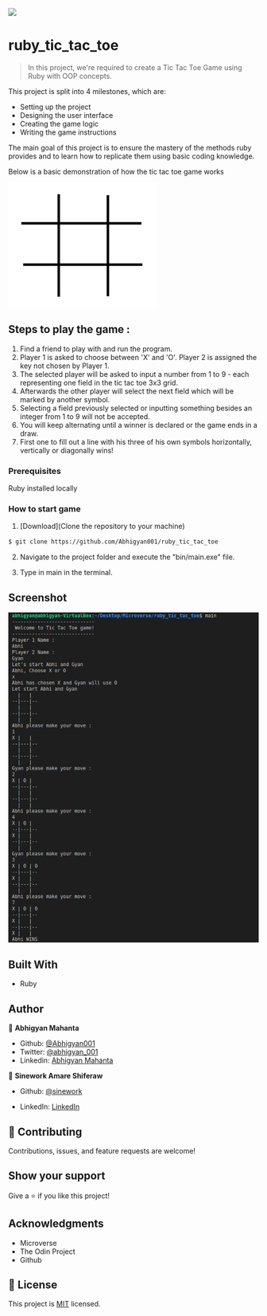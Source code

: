 ![](https://img.shields.io/badge/Microverse-blueviolet)

# ruby_tic_tac_toe

> In this project, we're required to create a Tic Tac Toe Game using Ruby with OOP concepts.

This project is split into 4 milestones, which are:

- Setting up the project
- Designing the user interface
- Creating the game logic
- Writing the game instructions

The main goal of this project is to ensure the mastery of the methods ruby provides and to learn how to replicate them using basic coding knowledge.

Below is a basic demonstration of how the tic tac toe game works

![screenshot](./images/tic.gif)

## Steps to play the game :

1. Find a friend to play with and run the program.
2. Player 1 is asked to choose between 'X' and 'O'. Player 2 is assigned the key not chosen by Player 1.
3. The selected player will be asked to input a number from 1 to 9 - each representing one field in the tic tac toe 3x3 grid.
4. Afterwards the other player will select the next field which will be marked by another symbol.
5. Selecting a field previously selected or inputting something besides an integer from 1 to 9 will not be accepted.
6. You will keep alternating until a winner is declared or the game ends in a draw.
7. First one to fill out a line with his three of his own symbols horizontally, vertically or diagonally wins!

### Prerequisites

Ruby installed locally

### How to start game

1. [Download](Clone the repository to your machine)

```sh
$ git clone https://github.com/Abhigyan001/ruby_tic_tac_toe
```

2. Navigate to the project folder and execute the "bin/main.exe" file.

3. Type in main in the terminal.

## Screenshot

![screenshot](./images/ss1.PNG)

## Built With

- Ruby

## Author

👤 **Abhigyan Mahanta**

- Github: [@Abhigyan001](https://github.com/Abhigyan001)
- Twitter: [@abhigyan_001](https://twitter.com/abhigyan_001)
- Linkedin: [Abhigyan Mahanta](https://www.linkedin.com/in/abhigyan-mahanta-b49799145/)

👤 **Sinework Amare Shiferaw**

- Github: [@sinework](https://github.com/sinework)

- LinkedIn: [LinkedIn](https://www.linkedin.com/in/sinework-amare-731a6a125/)

## 🤝 Contributing

Contributions, issues, and feature requests are welcome!

## Show your support

Give a ⭐️ if you like this project!

## Acknowledgments

- Microverse
- The Odin Project
- Github

## 📝 License

This project is [MIT](lic.url) licensed.
